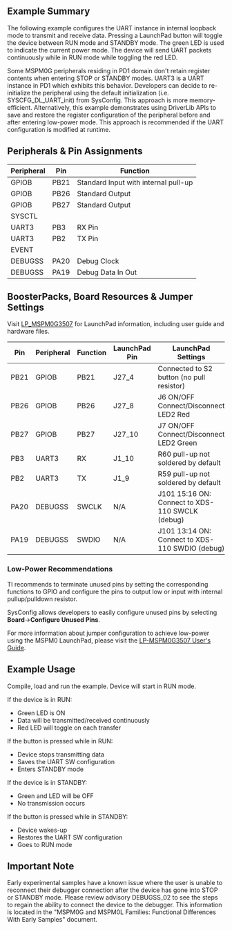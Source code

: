 ## Example Summary

The following example configures the UART instance in internal loopback mode
to transmit and receive data.
Pressing a LaunchPad button will toggle the device between RUN mode and STANDBY
mode. The green LED is used to indicate the current power mode.
The device will send UART packets continuously while in RUN mode while toggling
the red LED.

Some MSPM0G peripherals residing in PD1 domain don't retain register contents when
entering STOP or STANDBY modes.
UART3 is a UART instance in PD1 which exhibits this behavior.
Developers can decide to re-initialize the peripheral using the default
initialization (i.e. SYSCFG_DL_UART_init) from SysConfig. This approach is more
memory-efficient.
Alternatively, this example demonstrates using DriverLib APIs to save and
restore the register configuration of the peripheral before and after entering
low-power mode. This approach is recommended if the UART configuration is
modified at runtime.

## Peripherals & Pin Assignments

| Peripheral | Pin | Function |
| --- | --- | --- |
| GPIOB | PB21 | Standard Input with internal pull-up |
| GPIOB | PB26 | Standard Output |
| GPIOB | PB27 | Standard Output |
| SYSCTL |  |  |
| UART3 | PB3 | RX Pin |
| UART3 | PB2 | TX Pin |
| EVENT |  |  |
| DEBUGSS | PA20 | Debug Clock |
| DEBUGSS | PA19 | Debug Data In Out |

## BoosterPacks, Board Resources & Jumper Settings

Visit [LP_MSPM0G3507](https://www.ti.com/tool/LP-MSPM0G3507) for LaunchPad information, including user guide and hardware files.

| Pin | Peripheral | Function | LaunchPad Pin | LaunchPad Settings |
| --- | --- | --- | --- | --- |
| PB21 | GPIOB | PB21 | J27_4 | Connected to S2 button (no pull resistor) |
| PB26 | GPIOB | PB26 | J27_8 | J6 ON/OFF Connect/Disconnect LED2 Red |
| PB27 | GPIOB | PB27 | J27_10 | J7 ON/OFF Connect/Disconnect LED2 Green |
| PB3 | UART3 | RX | J1_10 | R60 pull-up not soldered by default |
| PB2 | UART3 | TX | J1_9 | R59 pull-up not soldered by default |
| PA20 | DEBUGSS | SWCLK | N/A | J101 15:16 ON: Connect to XDS-110 SWCLK (debug) |
| PA19 | DEBUGSS | SWDIO | N/A | J101 13:14 ON: Connect to XDS-110 SWDIO (debug) |

### Low-Power Recommendations
TI recommends to terminate unused pins by setting the corresponding functions to
GPIO and configure the pins to output low or input with internal
pullup/pulldown resistor.

SysConfig allows developers to easily configure unused pins by selecting **Board**→**Configure Unused Pins**.

For more information about jumper configuration to achieve low-power using the
MSPM0 LaunchPad, please visit the [LP-MSPM0G3507 User's Guide](https://www.ti.com/lit/slau846).

## Example Usage
Compile, load and run the example.
Device will start in RUN mode.

If the device is in RUN:
- Green LED is ON
- Data will be transmitted/received continuously
- Red LED will toggle on each transfer

If the button is pressed while in RUN:
- Device stops transmitting data
- Saves the UART SW configuration
- Enters STANDBY mode

If the device is in STANDBY:
- Green and LED will be OFF
- No transmission occurs

If the button is pressed while in STANDBY:
- Device wakes-up
- Restores the UART SW configuration
- Goes to RUN mode

## Important Note
Early experimental samples have a known issue where the user is unable to
reconnect their debugger connection after the device has gone into STOP or
STANDBY mode. Please review advisory DEBUGSS_02 to see the steps to regain
the ability to connect the device to the debugger. This information is located
in the "MSPM0G and MSPM0L Families: Functional Differences With Early Samples"
document.
